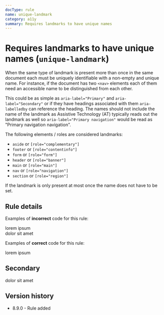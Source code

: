 ```yaml
---
docType: rule
name: unique-landmark
category: a11y
summary: Requires landmarks to have unique names
---
```


# Requires landmarks to have unique names (`unique-landmark`)

When the same type of landmark is present more than once in the same document each must be uniquely identifiable with a non-empty and unique name.
For instance, if the document has two `<nav>` elements each of them need an accessible name to be distinguished from each other.

This could be as simple as `aria-label="Primary"` and `aria-label="Secondary"` or if they have headings associated with them `aria-labelledby` can reference the heading.
The names should not include the name of the landmark as Assistive Technology (AT) typically reads out the landmark as well so `aria-label="Primary navigation"` would be read as "Primary navigation navigation".

The following elements / roles are considered landmarks:

- `aside` or `[role="complementary"]`
- `footer` or `[role="contentinfo"]`
- `form` or `[role="form"]`
- `header` or `[role="banner"]`
- `main` or `[role="main"]`
- `nav` or `[role="navigation"]`
- `section` or `[role="region"]`

If the landmark is only present at most once the name does not have to be set.

## Rule details

Examples of **incorrect** code for this rule:

<validate name="incorrect" rules="unique-landmark">
	<nav>
		lorem ipsum
	</nav>
	<nav>
		dolor sit amet
	</nav>
</validate>

Examples of **correct** code for this rule:

<validate name="correct" rules="unique-landmark">
	<nav aria-label="Primary">
		lorem ipsum
	</nav>
	<h2 id="secondary-nav-heading">Secondary</h2>
	<nav aria-labelledby="secondary-nav-heading">
		dolor sit amet
	</nav>
</validate>

## Version history

- 8.9.0 - Rule added
